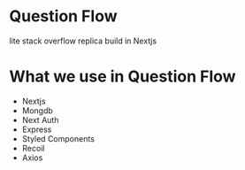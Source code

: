 # Question Flow
lite stack overflow replica build in Nextjs

# What we use in Question Flow
- Nextjs
- Mongdb
- Next Auth
- Express
- Styled Components
- Recoil
- Axios